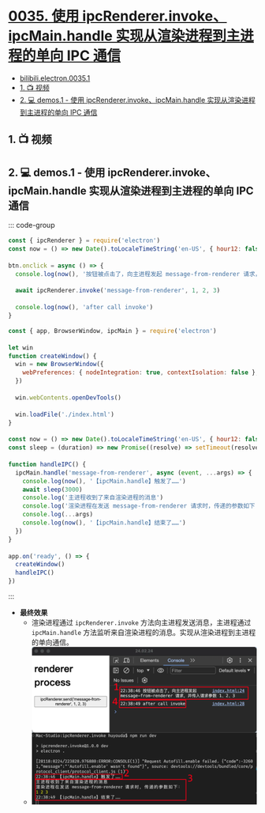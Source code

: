 # [0035. 使用 ipcRenderer.invoke、ipcMain.handle 实现从渲染进程到主进程的单向 IPC 通信](https://github.com/Tdahuyou/electron/tree/main/0035.%20%E4%BD%BF%E7%94%A8%20ipcRenderer.invoke%E3%80%81ipcMain.handle%20%E5%AE%9E%E7%8E%B0%E4%BB%8E%E6%B8%B2%E6%9F%93%E8%BF%9B%E7%A8%8B%E5%88%B0%E4%B8%BB%E8%BF%9B%E7%A8%8B%E7%9A%84%E5%8D%95%E5%90%91%20IPC%20%E9%80%9A%E4%BF%A1)


<!-- region:toc -->


- [bilibili.electron.0035.1](https://www.bilibili.com/video/BV1CBFyedE6q)
- [1. 📺 视频](#1--视频)
- [2. 💻 demos.1 - 使用 ipcRenderer.invoke、ipcMain.handle 实现从渲染进程到主进程的单向 IPC 通信](#2--demos1---使用-ipcrendererinvokeipcmainhandle-实现从渲染进程到主进程的单向-ipc-通信)
<!-- endregion:toc -->

## 1. 📺 视频

<BilibiliOutsidePlayer id="BV1CBFyedE6q" />

## 2. 💻 demos.1 - 使用 ipcRenderer.invoke、ipcMain.handle 实现从渲染进程到主进程的单向 IPC 通信

::: code-group

```js [renderer.js]
const { ipcRenderer } = require('electron')
const now = () => new Date().toLocaleTimeString('en-US', { hour12: false, hour: '2-digit', minute: '2-digit', second: '2-digit' })

btn.onclick = async () => {
  console.log(now(), '按钮被点击了，向主进程发起 message-from-renderer 请求，并传入请求参数 1、2、3')

  await ipcRenderer.invoke('message-from-renderer', 1, 2, 3)

  console.log(now(), 'after call invoke')
}
```

```js [index.js]
const { app, BrowserWindow, ipcMain } = require('electron')

let win
function createWindow() {
  win = new BrowserWindow({
    webPreferences: { nodeIntegration: true, contextIsolation: false },
  })

  win.webContents.openDevTools()

  win.loadFile('./index.html')
}

const now = () => new Date().toLocaleTimeString('en-US', { hour12: false, hour: '2-digit', minute: '2-digit', second: '2-digit' })
const sleep = (duration) => new Promise((resolve) => setTimeout(resolve, duration))

function handleIPC() {
  ipcMain.handle('message-from-renderer', async (event, ...args) => {
    console.log(now(), '【ipcMain.handle】触发了……')
    await sleep(3000)
    console.log('主进程收到了来自渲染进程的消息')
    console.log('渲染进程在发送 message-from-renderer 请求时，传递的参数如下：')
    console.log(...args)
    console.log(now(), '【ipcMain.handle】结束了……')
  })
}

app.on('ready', () => {
  createWindow()
  handleIPC()
})
```

:::

- **最终效果**
  - 渲染进程通过 `ipcRenderer.invoke` 方法向主进程发送消息，主进程通过 `ipcMain.handle` 方法监听来自渲染进程的消息。实现从渲染进程到主进程的单向通信。
  - ![](assets/2025-02-03-19-57-09.png)
